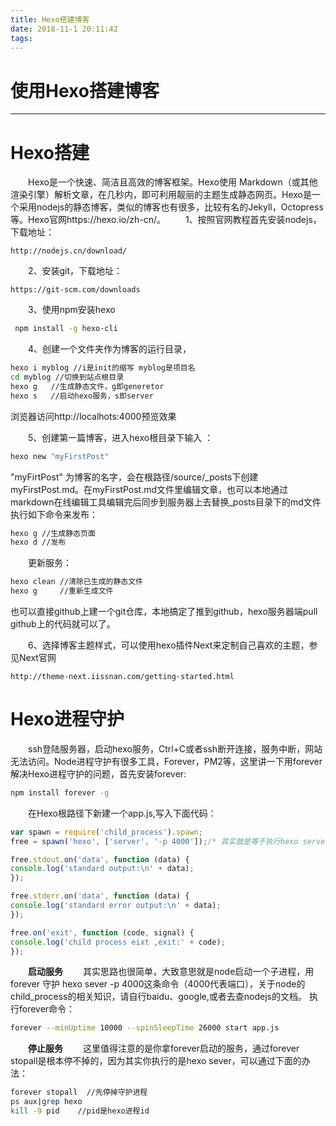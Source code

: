 ```yaml
---
title: Hexo搭建博客
date: 2018-11-1 20:11:42
tags:
---
```

# 使用Hexo搭建博客

------
# Hexo搭建
&ensp;&ensp;&ensp;&ensp;Hexo是一个快速、简洁且高效的博客框架。Hexo使用 Markdown（或其他渲染引擎）解析文章，在几秒内，即可利用靓丽的主题生成静态网页。Hexo是一个采用nodejs的静态博客，类似的博客也有很多，比较有名的Jekyll，Octopress等。Hexo官网https://hexo.io/zh-cn/。
&ensp;&ensp;&ensp;&ensp;1、按照官网教程首先安装nodejs，下载地址：
```text
http://nodejs.cn/download/
```
&ensp;&ensp;&ensp;&ensp;2、安装git，下载地址：
```text
https://git-scm.com/downloads
```
&ensp;&ensp;&ensp;&ensp;3、使用npm安装hexo
```bash
 npm install -g hexo-cli
```
&ensp;&ensp;&ensp;&ensp;4、创建一个文件夹作为博客的运行目录，
```bash
hexo i myblog //i是init的缩写 myblog是项目名
cd myblog //切换到站点根目录
hexo g   //生成静态文件，g即generetor
hexo s   //启动hexo服务，s即server
```
浏览器访问http://localhots:4000预览效果

&ensp;&ensp;&ensp;&ensp;5、创建第一篇博客，进入hexo根目录下输入 ：
```bash
hexo new "myFirstPost"
```
"myFirtPost" 为博客的名字，会在根路径/source/_posts下创建myFirstPost.md。在myFirstPost.md文件里编辑文章，也可以本地通过markdown在线编辑工具编辑完后同步到服务器上去替换_posts目录下的md文件
执行如下命令来发布：
```bash
hexo g //生成静态页面
hexo d //发布
```
&ensp;&ensp;&ensp;&ensp;更新服务：
```bash
hexo clean //清除已生成的静态文件
hexo g     //重新生成文件
```
也可以直接github上建一个git仓库，本地搞定了推到github，hexo服务器端pull github上的代码就可以了。

&ensp;&ensp;&ensp;&ensp;6、选择博客主题样式，可以使用hexo插件Next来定制自己喜欢的主题，参见Next官网
```text
http://theme-next.iissnan.com/getting-started.html
```


# Hexo进程守护
&ensp;&ensp;&ensp;&ensp;ssh登陆服务器，启动hexo服务，Ctrl+C或者ssh断开连接，服务中断，网站无法访问。Node进程守护有很多工具，Forever，PM2等，这里讲一下用forever解决Hexo进程守护的问题，首先安装forever:
```bash
npm install forever -g
```
&ensp;&ensp;&ensp;&ensp;在Hexo根路径下新建一个app.js,写入下面代码：
```js
var spawn = require('child_process').spawn;
free = spawn('hexo', ['server', '-p 4000']);/* 其实就是等于执行hexo server -p 4000*/

free.stdout.on('data', function (data) {
console.log('standard output:\n' + data);
});

free.stderr.on('data', function (data) { 
console.log('standard error output:\n' + data);
});

free.on('exit', function (code, signal) {
console.log('child process eixt ,exit:' + code);
});
```
&ensp;&ensp;&ensp;&ensp;**启动服务**
&ensp;&ensp;&ensp;&ensp;其实思路也很简单，大致意思就是node启动一个子进程，用forever 守护 hexo sever -p 4000这条命令（4000代表端口），关于node的child_process的相关知识，请自行baidu、google,或者去查nodejs的文档。
执行forever命令：
```bash
forever --minUptime 10000 --spinSleepTime 26000 start app.js
```
&ensp;&ensp;&ensp;&ensp;**停止服务**
&ensp;&ensp;&ensp;&ensp;这里值得注意的是你拿forever启动的服务，通过forever stopall是根本停不掉的，因为其实你执行的是hexo sever，可以通过下面的办法：
```bash
forever stopall  //先停掉守护进程
ps aux|grep hexo
kill -9 pid    //pid是hexo进程id
```

